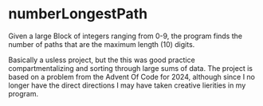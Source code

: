 # numberLongestPath
Given a large Block of integers ranging from 0-9, the program finds the number of paths that are the maximum length (10) digits. 


Basically a usless project, but the this was good practice compartmentalizing and sorting through large sums of data. The project is based on a problem from the Advent Of Code for 2024, although since I no longer have the direct directions I may have taken creative lierities in my program. 
